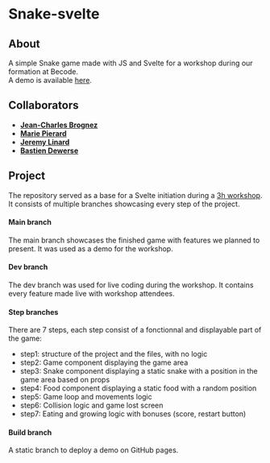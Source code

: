 # Snake-svelte

## About

A simple Snake game made with JS and Svelte for a workshop during our formation at Becode.  
A demo is available [here](https://dewerseb.github.io/snake-svelte/).

## Collaborators

-   [**Jean-Charles Brognez**](https://github.com/jcbrognez)
-   [**Marie Pierard**](https://github.com/Marie-Pierard)
-   [**Jeremy Linard**](https://github.com/LinardJeremy)
-   [**Bastien Dewerse**](https://github.com/DewerseB)

## Project

The repository served as a base for a Svelte initiation during a [3h workshop](https://www.linkedin.com/feed/update/urn:li:activity:6734396734895620096/).  
It consists of multiple branches showcasing every step of the project.


#### Main branch

The main branch showcases the finished game with features we planned to present.
It was used as a demo for the workshop.

#### Dev branch

The dev branch was used for live coding during the workshop.
It contains every feature made live with workshop attendees.

#### Step branches

There are 7 steps, each step consist of a fonctionnal and displayable part of the game:
- step1: structure of the project and the files, with no logic
- step2: Game component displaying the game area
- step3: Snake component displaying a static snake with a position in the game area based on props
- step4: Food component displaying a static food with a random position
- step5: Game loop and movements logic
- step6: Collision logic and game lost screen
- step7: Eating and growing logic with bonuses (score, restart button)

#### Build branch

A static branch to deploy a demo on GitHub pages.
